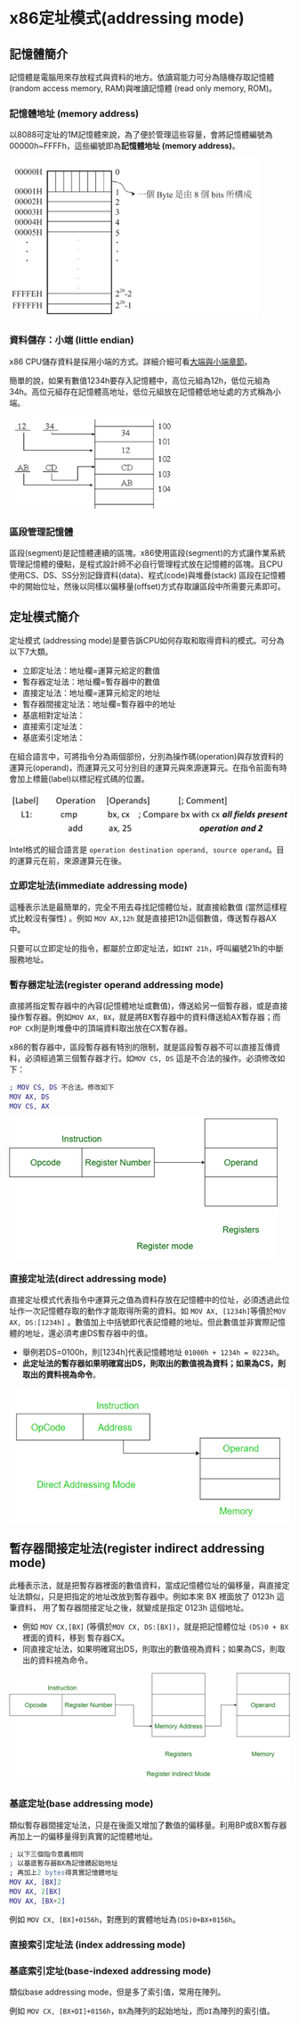 # x86定址模式\(addressing mode\)

## 記憶體簡介

記憶體是電腦用來存放程式與資料的地方。依讀寫能力可分為隨機存取記憶體 \(random access memory, RAM\)與唯讀記憶體 \(read only memory, ROM\)。

### 記憶體地址 \(memory address\)

以8088可定址的1M記憶體來說，為了便於管理這些容量，會將記憶體編號為00000h~FFFFh，這些編號即為**記憶體地址 \(memory address\)**。 

![8088&#x8A18;&#x61B6;&#x9AD4;&#x67B6;&#x69CB;](../.gitbook/assets/8088_mem_arch-min.png)

### 資料儲存：小端 \(little endian\)

x86 CPU儲存資料是採用小端的方式。詳細介細可看[大端與小端章節](big-endian-and-little-endian.md)。

簡單的說，如果有數值1234h要存入記憶體中，高位元組為12h，低位元組為34h。高位元組存在記憶體高地址，低位元組放在記憶體低地址處的方式稱為小端。

![&#x5C0F;&#x7AEF;&#xFF0C;&#x9AD8;\(&#x4F4E;\)&#x4F4D;&#x5143;&#x5B58;&#x653E;&#x65BC;&#x8A18;&#x61B6;&#x9AD4;&#x9AD8;\(&#x4F4E;\)&#x5730;&#x5740;](../.gitbook/assets/x86_little_endian-min.png)

### 區段管理記憶體

區段\(segment\)是記憶體連續的區塊。x86使用區段\(segment\)的方式讓作業系統管理記憶體的優點，是程式設計師不必自行管理程式放在記憶體的區塊。且CPU使用CS、DS、SS分別記錄資料\(data\)、程式\(code\)與堆疊\(stack\) 區段在記憶體中的開始位址，然後以同樣以偏移量\(offset\)方式存取讓區段中所需要元素即可。

## 定址模式簡介

定址模式 \(addressing mode\)是要告訴CPU如何存取和取得資料的模式。可分為以下7大類。

* 立即定址法：地址欄=運算元給定的數值
* 暫存器定址法：地址欄=暫存器中的數值
* 直接定址法：地址欄=運算元給定的地址
* 暫存器間接定址法：地址欄=暫存器中的地址
* 基底相對定址法：
* 直接索引定址法：
* 基底索引定地法：

在組合語言中，可將指令分為兩個部份，分別為操作碼\(operation\)與存放資料的運算元\(operand\)，而運算元又可分別目的運算元與來源運算元。在指令前面有時會加上標籤\(label\)以標記程式碼的位置。

![x86&#x7D44;&#x5408;&#x8A9E;&#x8A00;&#x683C;&#x5F0F;](../.gitbook/assets/assembly_instruction_format-min.png)

Intel格式的組合語言是 `operation destination operand, source operand`。目的運算元在前，來源運算元在後。

### 立即定址法\(immediate addressing mode\)

這種表示法是最簡單的，完全不用去尋找記憶體位址，就直接給數值 \(當然這樣程式比較沒有彈性\) 。例如 `MOV AX,12h` 就是直接把12h這個數值，傳送暫存器AX中。

只要可以立即定址的指令，都屬於立即定址法，如`INT 21h`，呼叫編號21h的中斷服務地址。

### 暫存器定址法\(register operand addressing mode\)

直接將指定暫存器中的內容\(記憶體地址或數值\)，傳送給另一個暫存器，或是直接操作暫存器。例如`MOV AX, BX`，就是將BX暫存器中的資料傳送給AX暫存器；而`POP CX`則是則堆疊中的頂端資料取出放在CX暫存器。

x86的暫存器中，區段暫存器有特別的限制，就是區段暫存器不可以直接互傳資料，必須經過第三個暫存器才行。如`MOV CS, DS` 這是不合法的操作。必須修改如下：

```erlang
; MOV CS, DS 不合法。修改如下
MOV AX, DS
MOV CS, AX
```

![&#x66AB;&#x5B58;&#x5668;&#x5B9A;&#x5740;&#x6CD5;&#x4E2D;&#xFF0C;&#x66AB;&#x5B58;&#x5668;&#x76F4;&#x63A5;&#x5B58;&#x653E;&#x6578;&#x503C;](../.gitbook/assets/register-mode-min.png)

### 直接定址法\(direct addressing mode\)

直接定址模式代表指令中運算元之值為資料存放在記憶體中的位址，必須透過此位址作一次記憶體存取的動作才能取得所需的資料。如 `MOV AX, [1234h]`等價於`MOV AX, DS:[1234h]` 。數值加上中括號即代表記憶體的地址。但此數值並非實際記憶體的地址，還必須考慮DS暫存器中的值。

* 舉例若DS=0100h，則\[1234h\]代表記憶體地址 `01000h + 1234h = 02234h`。
* **此定址法的暫存器如果明確寫出DS，則取出的數值視為資料；如果為CS，則取出的資料視為命令**。

![&#x76F4;&#x63A5;&#x5B9A;&#x5740;&#x53D6;&#x5F97;&#x7684;&#x662F;&#x8A18;&#x61B6;&#x9AD4;&#x5730;&#x5740;&#x4E2D;&#x7684;&#x8CC7;&#x6599;](../.gitbook/assets/direct_addressing-min.png)

## 暫存器間接定址法\(register indirect addressing mode\)

此種表示法，就是把暫存器裡面的數值資料，當成記憶體位址的偏移量，與直接定址法類似，只是把指定的地址改放到暫存器中。例如本來 BX 裡面放了 0123h 這筆資料， 用了暫存器間接定址之後，就變成是指定 0123h 這個地址。

* 例如 `MOV CX,[BX]` \(等價於`MOV CX, DS:[BX])`，就是把記憶體位址 `(DS)0 + BX` 裡面的資料，移到 暫存器CX。
* 同直接定址法，如果明確寫出DS，則取出的數值視為資料；如果為CS，則取出的資料視為命令。

![&#x66AB;&#x5B58;&#x5668;&#x4E2D;&#x5B58;&#x7684;&#x662F;&#x8A18;&#x61B6;&#x9AD4;&#x5730;&#x5740;&#xFF0C;&#x800C;&#x975E;&#x6578;&#x503C;](../.gitbook/assets/register-indirect-mode-min.png)

### 基底定址\(base addressing mode\)

類似暫存器間接定址法，只是在後面又增加了數值的偏移量。利用BP或BX暫存器再加上一的偏移量得到真實的記憶體地址。

```erlang
; 以下三個指令意義相同
; 以基底暫存器BX為記憶體起始地址
; 再加上2 bytes得真實記憶體地址
MOV AX, [BX]2
MOV AX, 2[BX]
MOV AX, [BX+2]
```

例如 `MOV CX, [BX]+0156h`，對應到的實體地址為`(DS)0+BX+0156h`。

### 直接索引定址法 \(index addressing mode\)





### 基底索引定址\(base-indexed addressing mode\)

類似base addressing mode，但是多了索引值，常用在陣列。

例如 `MOV CX, [BX+DI]+0156h`，`BX`為陣列的起始地址，而`DI`為陣列的索引值。


